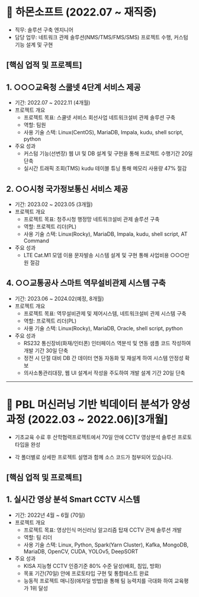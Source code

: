 # :pushpin: 하몬소프트 (2022.07 ~ 재직중)
 - 직무: 솔루션 구축 엔지니어
 - 담당 업무: 네트워크 관제 솔루션(NMS/TMS/FMS/SMS) 프로젝트 수행, 커스텀기능 설계 및 구현

## [핵심 업적 및 프로젝트]

## 1. ○○○교육청 스쿨넷 4단계 서비스 제공
 - 기간: 2022.07 ~ 2022.11 (4개월)
 - 프로젝트 개요
   * 프로젝트 목표: 스쿨넷 서비스 회선사업 네트워크설비 관제 솔루션 구축
   * 역할: 팀원
   * 사용 기술 스택: Linux(CentOS), MariaDB, Impala, kudu, shell script, python
 - 주요 성과
   * 커스텀 기능(선번장) 웹 UI 및 DB 설계 및 구현을 통해 프로젝트 수행기간 20일 단축
   * 실시간 트래픽 조회(TMS) kudu 테이블 튜닝 통해 메모리 사용량 47% 절감
## 2. ○○시청 국가정보통신 서비스 제공
 - 기간: 2023.02 ~ 2023.05 (3개월)
 - 프로젝트 개요
   * 프로젝트 목표: 청주시청 행정망 네트워크설비 관제 솔루션 구축
   * 역할: 프로젝트 리더(PL)
   * 사용 기술 스택: Linux(Rocky), MariaDB, Impala, kudu, shell script, AT Command
 - 주요 성과
   * LTE Cat.M1 모뎀 이용 문자발송 시스템 설계 및 구현 통해 사업비용 ○○○만원 절감
## 4. ○○교통공사 스마트 역무설비관제 시스템 구축
 - 기간: 2023.06 ~ 2024.02(예정, 8개월)
 - 프로젝트 개요
   * 프로젝트 목표: 역무설비관제 및 제어시스템, 네트워크설비 관제 시스템 구축
   * 역할: 프로젝트 리더(PL)
   * 사용 기술 스택: Linux(Rocky), MariaDB, Oracle, shell script, python
 - 주요 성과
   * RS232 통신장비(화재/인터폰) 인터페이스 역분석 및 연동 샘플 코드 작성하여 개발 기간 30일 단축
   * 정전 시 단절 대비 DB 간 데이터 연동 자동화 및 재설계 하여 시스템 안정성 확보
   * 의사소통관리대장, 웹 UI 설계서 작성을 주도하여 개발 설계 기간 20일 단축
  
* * *

# :pushpin: **PBL 머신러닝 기반 빅데이터 분석가 양성과정 (2022.03 ~ 2022.06)[3개월]**
- 기초교육 수료 후 산학협력프로젝트에서 70일 안에 CCTV 영상분석 솔루션 프로토타입을 완성 

- 각 폴더별로 상세한 프로젝트 설명과 함께 소스 코드가 첨부되어 있습니다. 

   

## [핵심 업적 및 프로젝트]


## 1. 실시간 영상 분석 Smart CCTV 시스템
- 기간: 2022년 4월 ~ 6월 (70일)
- 프로젝트 개요
  * 프로젝트 목표: 영상인식 머신러닝 알고리즘 탑재 CCTV 관제 솔루션 개발
  * 역할: 팀 리더
  * 사용 기술 스택: Linux, Python, Spark(Yarn Cluster), Kafka, MongoDB, MariaDB, OpenCV, CUDA, YOLOv5, DeepSORT
- 주요 성과
  * KISA 지능형 CCTV 인증기준 80% 수준 달성(배회, 침입, 방화)
  * 목표 기간(70일) 안에 프로토타입 구현 및 통합테스트 완료
  * 능동적 프로젝트 매니징(애자일 방법)을 통해 팀 능력치를 극대화 하여 교육평가 1위 달성
